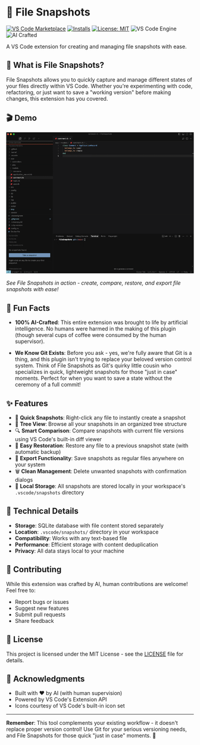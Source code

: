 # 📸 File Snapshots

[![VS Code Marketplace](https://img.shields.io/vscode-marketplace/v/Morxander.file-snapshots.svg)](https://marketplace.visualstudio.com/items?itemName=Morxander.file-snapshots)
[![Installs](https://img.shields.io/vscode-marketplace/i/Morxander.file-snapshots.svg)](https://marketplace.visualstudio.com/items?itemName=Morxander.file-snapshots)
[![License: MIT](https://img.shields.io/badge/License-MIT-yellow.svg)](https://opensource.org/licenses/MIT)
![VS Code Engine](https://img.shields.io/badge/vscode-^1.74.0-007ACC.svg)
![AI Crafted](https://img.shields.io/badge/🤖_AI-Crafted-purple.svg)

A VS Code extension for creating and managing file snapshots with ease.

## 🎯 What is File Snapshots?

File Snapshots allows you to quickly capture and manage different states of your files directly within VS Code. Whether you're experimenting with code, refactoring, or just want to save a "working version" before making changes, this extension has you covered.

## 🎬 Demo

![File Snapshots Demo](demo.gif)

*See File Snapshots in action - create, compare, restore, and export file snapshots with ease!*

## 🤖 Fun Facts

- **100% AI-Crafted**: This entire extension was brought to life by artificial intelligence. No humans were harmed in the making of this plugin (though several cups of coffee were consumed by the human supervisor).

- **We Know Git Exists**: Before you ask - yes, we're fully aware that Git is a thing, and this plugin isn't trying to replace your beloved version control system. Think of File Snapshots as Git's quirky little cousin who specializes in quick, lightweight snapshots for those "just in case" moments. Perfect for when you want to save a state without the ceremony of a full commit!

## ✨ Features

- 📸 **Quick Snapshots**: Right-click any file to instantly create a snapshot
- 🌳 **Tree View**: Browse all your snapshots in an organized tree structure
- 🔍 **Smart Comparison**: Compare snapshots with current file versions using VS Code's built-in diff viewer
- 🔄 **Easy Restoration**: Restore any file to a previous snapshot state (with automatic backup)
- 💾 **Export Functionality**: Save snapshots as regular files anywhere on your system
- 🗑️ **Clean Management**: Delete unwanted snapshots with confirmation dialogs
- 💾 **Local Storage**: All snapshots are stored locally in your workspace's `.vscode/snapshots` directory

## 🔧 Technical Details

- **Storage**: SQLite database with file content stored separately
- **Location**: `.vscode/snapshots/` directory in your workspace
- **Compatibility**: Works with any text-based file
- **Performance**: Efficient storage with content deduplication
- **Privacy**: All data stays local to your machine

## 🤝 Contributing

While this extension was crafted by AI, human contributions are welcome! Feel free to:

- Report bugs or issues
- Suggest new features
- Submit pull requests
- Share feedback

## 📜 License

This project is licensed under the MIT License - see the [LICENSE](LICENSE) file for details.

## 🙏 Acknowledgments

- Built with ❤️ by AI (with human supervision)
- Powered by VS Code's Extension API
- Icons courtesy of VS Code's built-in icon set


---

**Remember**: This tool complements your existing workflow - it doesn't replace proper version control! Use Git for your serious versioning needs, and File Snapshots for those quick "just in case" moments. 🚀 